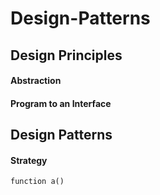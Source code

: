 # Design-Patterns

## Design Principles

#### Abstraction
#### Program to an Interface

## Design Patterns
#### Strategy
```
function a()
```
